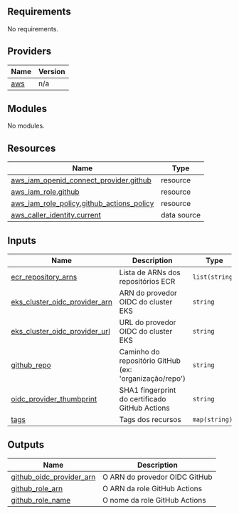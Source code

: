 ## Requirements

No requirements.

## Providers

| Name | Version |
|------|---------|
| <a name="provider_aws"></a> [aws](#provider\_aws) | n/a |

## Modules

No modules.

## Resources

| Name | Type |
|------|------|
| [aws_iam_openid_connect_provider.github](https://registry.terraform.io/providers/hashicorp/aws/latest/docs/resources/iam_openid_connect_provider) | resource |
| [aws_iam_role.github](https://registry.terraform.io/providers/hashicorp/aws/latest/docs/resources/iam_role) | resource |
| [aws_iam_role_policy.github_actions_policy](https://registry.terraform.io/providers/hashicorp/aws/latest/docs/resources/iam_role_policy) | resource |
| [aws_caller_identity.current](https://registry.terraform.io/providers/hashicorp/aws/latest/docs/data-sources/caller_identity) | data source |

## Inputs

| Name | Description | Type | Default | Required |
|------|-------------|------|---------|:--------:|
| <a name="input_ecr_repository_arns"></a> [ecr\_repository\_arns](#input\_ecr\_repository\_arns) | Lista de ARNs dos repositórios ECR | `list(string)` | n/a | yes |
| <a name="input_eks_cluster_oidc_provider_arn"></a> [eks\_cluster\_oidc\_provider\_arn](#input\_eks\_cluster\_oidc\_provider\_arn) | ARN do provedor OIDC do cluster EKS | `string` | `""` | no |
| <a name="input_eks_cluster_oidc_provider_url"></a> [eks\_cluster\_oidc\_provider\_url](#input\_eks\_cluster\_oidc\_provider\_url) | URL do provedor OIDC do cluster EKS | `string` | `""` | no |
| <a name="input_github_repo"></a> [github\_repo](#input\_github\_repo) | Caminho do repositório GitHub (ex: 'organização/repo') | `string` | n/a | yes |
| <a name="input_oidc_provider_thumbprint"></a> [oidc\_provider\_thumbprint](#input\_oidc\_provider\_thumbprint) | SHA1 fingerprint do certificado GitHub Actions | `string` | `"d89e3bd43d5d909b47a18977aa9d5ce36cee184c"` | no |
| <a name="input_tags"></a> [tags](#input\_tags) | Tags dos recursos | `map(string)` | `{}` | no |

## Outputs

| Name | Description |
|------|-------------|
| <a name="output_github_oidc_provider_arn"></a> [github\_oidc\_provider\_arn](#output\_github\_oidc\_provider\_arn) | O ARN do provedor OIDC GitHub |
| <a name="output_github_role_arn"></a> [github\_role\_arn](#output\_github\_role\_arn) | O ARN da role GitHub Actions |
| <a name="output_github_role_name"></a> [github\_role\_name](#output\_github\_role\_name) | O nome da role GitHub Actions |
